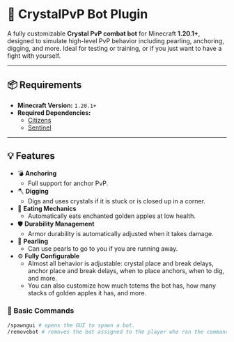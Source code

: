 # 🔮 CrystalPvP Bot Plugin

A fully customizable **Crystal PvP combat bot** for Minecraft **1.20.1+**, designed to simulate high-level PvP behavior including pearling, anchoring, digging, and more. Ideal for testing or training, or if you just want to have a fight with yourself.

---

## 📦 Requirements

- **Minecraft Version:** `1.20.1+`
- **Required Dependencies:**
  - [Citizens](https://www.spigotmc.org/resources/citizens.13811/) 
  - [Sentinel](https://www.spigotmc.org/resources/sentinel.22017/)

---

## 💡 Features

- 💣 **Anchoring**
  - Full support for anchor PvP.
- 🪓 **Digging**
  - Digs and uses crystals if it is stuck or is closed up in a corner.
- 🍗 **Eating Mechanics**
  - Automatically eats enchanted golden apples at low health.
- 🛡️ **Durability Management**
  - Armor durability is automatically adjusted when it takes damage.
- 🧨 **Pearling**
  - Can use pearls to go to you if you are running away.
- ⚙️ **Fully Configurable**
  - Almost all behavior is adjustable: crystal place and break delays, anchor place and break delays, when to place anchors, when to dig, and more.
  - You can also customize how much totems the bot has, how many stacks of golden apples it has, and more.

### 💬 Basic Commands

```bash
/spawngui # opens the GUI to spawn a bot.
/removebot # removes the bot assigned to the player who ran the command.
